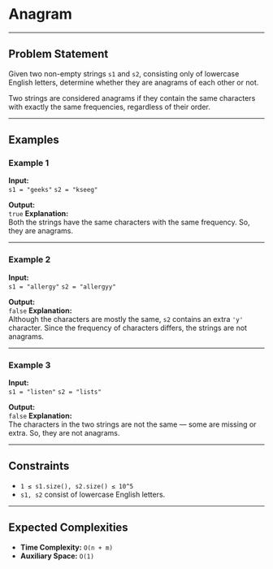 # Anagram

---

## Problem Statement

Given two non-empty strings `s1` and `s2`, consisting only of lowercase English letters, determine whether they are anagrams of each other or not.  

Two strings are considered anagrams if they contain the same characters with exactly the same frequencies, regardless of their order.

---

## Examples

### Example 1
**Input:**  
`s1 = "geeks"`
`s2 = "kseeg"`

**Output:**  
`true`
**Explanation:**  
Both the strings have the same characters with the same frequency. So, they are anagrams.

---

### Example 2
**Input:**  
`s1 = "allergy"`
`s2 = "allergyy"`

**Output:**  
`false`
**Explanation:**  
Although the characters are mostly the same, `s2` contains an extra `'y'` character. Since the frequency of characters differs, the strings are not anagrams.

---

### Example 3
**Input:**  
`s1 = "listen"`
`s2 = "lists"`

**Output:**  
`false`
**Explanation:**  
The characters in the two strings are not the same — some are missing or extra. So, they are not anagrams.

---

## Constraints

- `1 ≤ s1.size(), s2.size() ≤ 10^5`
- `s1, s2` consist of lowercase English letters.

---

## Expected Complexities

- **Time Complexity:** `O(n + m)`  
- **Auxiliary Space:** `O(1)`



